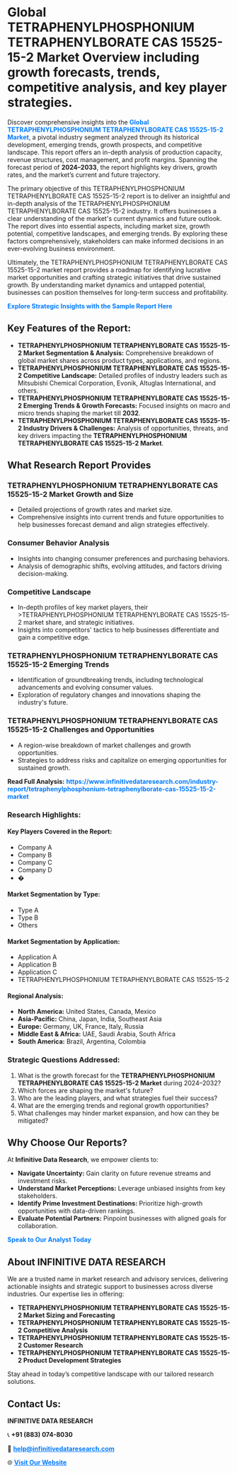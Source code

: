 <h1>Global TETRAPHENYLPHOSPHONIUM TETRAPHENYLBORATE CAS 15525-15-2 Market Overview including growth forecasts, trends, competitive analysis, and key player strategies.</h1>
<p>
Discover comprehensive insights into the 
<a href="https://www.infinitivedataresearch.com/industry-report/tetraphenylphosphonium-tetraphenylborate-cas-15525-15-2-market" rel="dofollow" style="color: #007BFF; text-decoration: none;"><strong>Global TETRAPHENYLPHOSPHONIUM TETRAPHENYLBORATE CAS 15525-15-2 Market</strong></a>, a pivotal industry segment analyzed through its historical development, emerging trends, growth prospects, and competitive landscape. This report offers an in-depth analysis of production capacity, revenue structures, cost management, and profit margins. Spanning the forecast period of <strong>2024–2033</strong>, the report highlights key drivers, growth rates, and the market’s current and future trajectory.
</p>
<p>
The primary objective of this TETRAPHENYLPHOSPHONIUM TETRAPHENYLBORATE CAS 15525-15-2 report is to deliver an insightful and in-depth analysis of the TETRAPHENYLPHOSPHONIUM TETRAPHENYLBORATE CAS 15525-15-2 industry. It offers businesses a clear understanding of the market's current dynamics and future outlook. The report dives into essential aspects, including market size, growth potential, competitive landscapes, and emerging trends. By exploring these factors comprehensively, stakeholders can make informed decisions in an ever-evolving business environment.
</p>
<p>
Ultimately, the TETRAPHENYLPHOSPHONIUM TETRAPHENYLBORATE CAS 15525-15-2 market report provides a roadmap for identifying lucrative market opportunities and crafting strategic initiatives that drive sustained growth. By understanding market dynamics and untapped potential, businesses can position themselves for long-term success and profitability.
</p>
<p>
<a href="https://www.infinitivedataresearch.com/request-sample/reportId=103713" style="color: #007BFF; text-decoration: none;"><strong>Explore Strategic Insights with the Sample Report Here</strong></a>
</p>

<h2>Key Features of the Report:</h2>
<ul>
<li><strong>TETRAPHENYLPHOSPHONIUM TETRAPHENYLBORATE CAS 15525-15-2 Market Segmentation & Analysis:</strong> Comprehensive breakdown of global market shares across product types, applications, and regions.</li>
<li><strong>TETRAPHENYLPHOSPHONIUM TETRAPHENYLBORATE CAS 15525-15-2 Competitive Landscape:</strong> Detailed profiles of industry leaders such as Mitsubishi Chemical Corporation, Evonik, Altuglas International, and others.</li>
<li><strong>TETRAPHENYLPHOSPHONIUM TETRAPHENYLBORATE CAS 15525-15-2 Emerging Trends & Growth Forecasts:</strong> Focused insights on macro and micro trends shaping the market till <strong>2032</strong>.</li>
<li><strong>TETRAPHENYLPHOSPHONIUM TETRAPHENYLBORATE CAS 15525-15-2 Industry Drivers & Challenges:</strong> Analysis of opportunities, threats, and key drivers impacting the <strong>TETRAPHENYLPHOSPHONIUM TETRAPHENYLBORATE CAS 15525-15-2 Market</strong>.</li>
</ul>

<h2>What Research Report Provides</h2>
<h3>TETRAPHENYLPHOSPHONIUM TETRAPHENYLBORATE CAS 15525-15-2 Market Growth and Size</h3>
<ul>
<li>Detailed projections of growth rates and market size.</li>
<li>Comprehensive insights into current trends and future opportunities to help businesses forecast demand and align strategies effectively.</li>
</ul>

<h3>Consumer Behavior Analysis</h3>
<ul>
<li>Insights into changing consumer preferences and purchasing behaviors.</li>
<li>Analysis of demographic shifts, evolving attitudes, and factors driving decision-making.</li>
</ul>

<h3>Competitive Landscape</h3>
<ul>
<li>In-depth profiles of key market players, their >TETRAPHENYLPHOSPHONIUM TETRAPHENYLBORATE CAS 15525-15-2 market share, and strategic initiatives.</li>
<li>Insights into competitors' tactics to help businesses differentiate and gain a competitive edge.</li>
</ul>

<h3>TETRAPHENYLPHOSPHONIUM TETRAPHENYLBORATE CAS 15525-15-2 Emerging Trends</h3>
<ul>
<li>Identification of groundbreaking trends, including technological advancements and evolving consumer values.</li>
<li>Exploration of regulatory changes and innovations shaping the industry's future.</li>
</ul>

<h3>TETRAPHENYLPHOSPHONIUM TETRAPHENYLBORATE CAS 15525-15-2 Challenges and Opportunities</h3>
<ul>
<li>A region-wise breakdown of market challenges and growth opportunities.</li>
<li>Strategies to address risks and capitalize on emerging opportunities for sustained growth.</li>
</ul>
<p><strong>Read Full Analysis:</strong> <a href="https://www.infinitivedataresearch.com/industry-report/tetraphenylphosphonium-tetraphenylborate-cas-15525-15-2-market" rel="dofollow" style="color: #007BFF; text-decoration: none;"><strong>https://www.infinitivedataresearch.com/industry-report/tetraphenylphosphonium-tetraphenylborate-cas-15525-15-2-market</strong></a></p>
<h3>Research Highlights:</h3>
<h4>Key Players Covered in the Report:</h4>
<ul><li>Company A</li><li>Company B</li><li>Company C</li><li>Company D</li><li>�</li></ul>
<h4>Market Segmentation by Type:</h4>
<ul><li>Type A</li><li>Type B</li><li>Others</li></ul>
<h4>Market Segmentation by Application:</h4>
<ul><li>Application A</li><li>Application B</li><li>Application C</li><li>TETRAPHENYLPHOSPHONIUM TETRAPHENYLBORATE CAS 15525-15-2</li></ul>

<h4>Regional Analysis:</h4>
<ul>
<li><strong>North America:</strong> United States, Canada, Mexico</li>
<li><strong>Asia-Pacific:</strong> China, Japan, India, Southeast Asia</li>
<li><strong>Europe:</strong> Germany, UK, France, Italy, Russia</li>
<li><strong>Middle East & Africa:</strong> UAE, Saudi Arabia, South Africa</li>
<li><strong>South America:</strong> Brazil, Argentina, Colombia</li>
</ul>

<h3>Strategic Questions Addressed:</h3>
<ol>
<li>What is the growth forecast for the <strong>TETRAPHENYLPHOSPHONIUM TETRAPHENYLBORATE CAS 15525-15-2 Market</strong> during 2024–2032?</li>
<li>Which forces are shaping the market's future?</li>
<li>Who are the leading players, and what strategies fuel their success?</li>
<li>What are the emerging trends and regional growth opportunities?</li>
<li>What challenges may hinder market expansion, and how can they be mitigated?</li>
</ol>

<h2>Why Choose Our Reports?</h2>
<p>At <strong>Infinitive Data Research</strong>, we empower clients to:</p>
<ul>
<li><strong>Navigate Uncertainty:</strong> Gain clarity on future revenue streams and investment risks.</li>
<li><strong>Understand Market Perceptions:</strong> Leverage unbiased insights from key stakeholders.</li>
<li><strong>Identify Prime Investment Destinations:</strong> Prioritize high-growth opportunities with data-driven rankings.</li>
<li><strong>Evaluate Potential Partners:</strong> Pinpoint businesses with aligned goals for collaboration.</li>
</ul>
<p><a href="https://www.infinitivedataresearch.com/industry-report/tetraphenylphosphonium-tetraphenylborate-cas-15525-15-2-market" rel="dofollow" style="color: #007BFF; text-decoration: none;"><strong>Speak to Our Analyst Today</strong></a></p>

<h2>About INFINITIVE DATA RESEARCH</h2>
<p>We are a trusted name in market research and advisory services, delivering actionable insights and strategic support to businesses across diverse industries. Our expertise lies in offering:</p>
<ul>
<li><strong>TETRAPHENYLPHOSPHONIUM TETRAPHENYLBORATE CAS 15525-15-2 Market Sizing and Forecasting</strong></li>
<li><strong>TETRAPHENYLPHOSPHONIUM TETRAPHENYLBORATE CAS 15525-15-2 Competitive Analysis</strong></li>
<li><strong>TETRAPHENYLPHOSPHONIUM TETRAPHENYLBORATE CAS 15525-15-2 Customer Research</strong></li>
<li><strong>TETRAPHENYLPHOSPHONIUM TETRAPHENYLBORATE CAS 15525-15-2 Product Development Strategies</strong></li>
</ul>
<p>Stay ahead in today’s competitive landscape with our tailored research solutions.</p>

<h2>Contact Us:</h2>
<p><strong>INFINITIVE DATA RESEARCH</strong></p>
<p>📞 <strong>+91 (883) 074-8030</strong></p>
<p>📧 <strong><a href="mailto:help@infinitivedataresearch.com" style="color: #007BFF;">help@infinitivedataresearch.com</a></strong></p>
<p>🌐 <strong><a href="https://www.infinitivedataresearch.com" rel="dofollow" style="color: #007BFF;">Visit Our Website</a></strong></p>